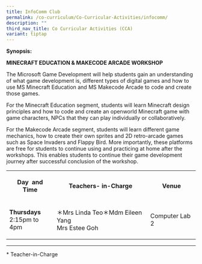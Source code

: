 ```yaml
---
title: InfoComm Club
permalink: /co-curriculum/Co-Curricular-Activities/infocomm/
description: ""
third_nav_title: Co Curricular Activities (CCA)
variant: tiptap
---
```

<p><strong>Synopsis:&nbsp;</strong>
</p>
<p><strong>MINECRAFT EDUCATION &amp; MAKECODE ARCADE WORKSHOP</strong>
</p>
<p>The Microsoft Game Development will help students gain an understanding
of what game development is, different types of digital games and how to
use MS Minecraft Education and MS Makecode Arcade to code and create those
games.&nbsp;</p>
<p>For the Minecraft Education segment, students will learn Minecraft design
principles and how to code and create an openworld Minecraft game with
game characters, NPCs that they can play individually or collaboratively.</p>
<p>For the Makecode Arcade segment, students will learn different game mechanics,
how to create their own sprites and 2D retro-arcade games such as Space
Invaders and Flappy Bird. More importantly, these platforms are free for
students to continue using and practicing at home after the workshops.
This enables students to continue their game development journey after
successful conclusion of the workshop.</p>
<table style="minWidth: 75px">
<colgroup>
<col>
<col>
<col>
</colgroup>
<tbody>
<tr>
<th rowspan="1" colspan="1">
<p>Day&nbsp; and Time</p>
</th>
<th rowspan="1" colspan="1">
<p>Teachers- in-Charge</p>
</th>
<th rowspan="1" colspan="1">
<p>Venue</p>
</th>
</tr>
<tr>
<td rowspan="1" colspan="1">
<p><strong>Thursdays</strong>
<br>2:15pm to 4pm</p>
<p></p>
</td>
<td rowspan="1" colspan="1">
<p>＊Mrs Linda Teo＊Mdm Eileen Yang
<br>Mrs Estee Goh</p>
<p></p>
</td>
<td rowspan="1" colspan="1">
<p>Computer Lab 2</p>
</td>
</tr>
</tbody>
</table>
<hr>
<p>* Teacher-in-Charge</p>
<p>
<br>
<br>
</p>